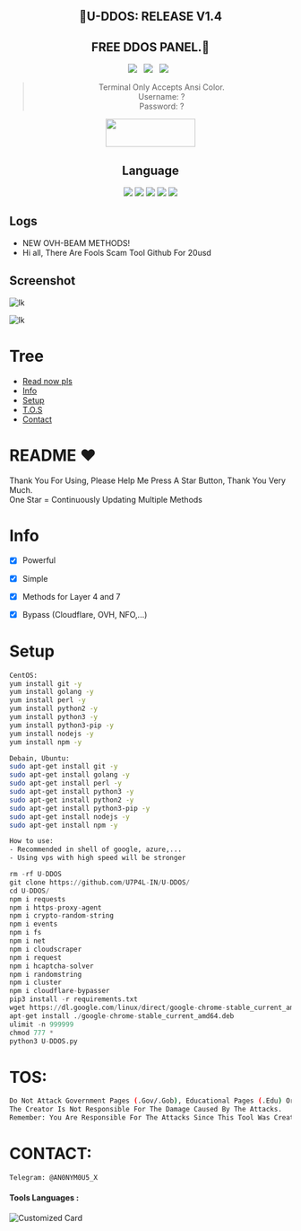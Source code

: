 <div align=center>
 
## 🚀U-DDOS: RELEASE V1.4
## FREE DDOS PANEL.🚀

<p>
 <img src="https://img.shields.io/github/stars/U7P4L-IN/U-DDOS?color=%23DF0067&style=for-the-badge"/> &nbsp;
 <img src="https://img.shields.io/github/forks/U7P4L-IN/U-DDOS?color=%239999FF&style=for-the-badge"/> &nbsp;
 <img src="https://img.shields.io/github/license/U7P4L-IN/U-DDOS?color=%23E8E8E8&style=for-the-badge"/> &nbsp;
 
</p>

> Terminal Only Accepts Ansi Color.<br>
> Username: ? <br>
> Password: ? <br>
<p align="center">  <a href="https://t.me/AN0NYM0U5_X"><img width="160" height="50" src="https://i.imgur.com/N7AK7XY.png"></a></p>
 
## Language</br>

 <img src="https://img.shields.io/badge/Python-FFDD00?style=for-the-badge&logo=python&logoColor=blue"/> <img src="https://img.shields.io/badge/JavaScript-323330?style=for-the-badge&logo=javascript&logoColor=F7DF1E"/> <img src="https://img.shields.io/badge/Perl-39457E?style=for-the-badge&logo=perl&logoColor=white"/> <img src="https://img.shields.io/badge/C-00599C?style=for-the-badge&logo=c&logoColor=white"/> <img src="https://img.shields.io/badge/Go-00ADD8?style=for-the-badge&logo=go&logoColor=white"/>
 </div>
 
 ## Logs</br>
 - NEW OVH-BEAM METHODS!
 - Hi all, There Are Fools Scam Tool Github For 20usd

## Screenshot
<p align=center>
 
![lk](https://i.ibb.co/LNkqyPR/bandicam-2022-04-12-22-11-34-101.jpg)

![lk](https://github.com/U7P4L-IN/U-DDOS/blob/main/image/ScreenShot_20230728185732.png
)

# Tree
* [Read now pls](#README)
* [Info](#Info)
* [Setup](#Setup)
* [T.O.S](#TOS)
* [Contact](#Contact)

# README ♥️
Thank You For Using, Please Help Me Press A Star Button, Thank You Very Much.<br>
One Star = Continuously Updating Multiple Methods

# Info
- [x] Powerful
- [x] Simple
- [x] Methods for Layer 4 and 7
- [x] Bypass (Cloudflare, OVH, NFO,...)  


# Setup
```sh
CentOS:
yum install git -y
yum install golang -y
yum install perl -y
yum install python2 -y
yum install python3 -y
yum install python3-pip -y
yum install nodejs -y
yum install npm -y

Debain, Ubuntu:
sudo apt-get install git -y
sudo apt-get install golang -y
sudo apt-get install perl -y
sudo apt-get install python3 -y
sudo apt-get install python2 -y
sudo apt-get install python3-pip -y
sudo apt-get install nodejs -y
sudo apt-get install npm -y

How to use: 
- Recommended in shell of google, azure,...
- Using vps with high speed will be stronger
```
```python
rm -rf U-DDOS
git clone https://github.com/U7P4L-IN/U-DDOS/
cd U-DDOS/
npm i requests
npm i https-proxy-agent
npm i crypto-random-string
npm i events
npm i fs
npm i net
npm i cloudscraper
npm i request
npm i hcaptcha-solver
npm i randomstring
npm i cluster
npm i cloudflare-bypasser
pip3 install -r requirements.txt
wget https://dl.google.com/linux/direct/google-chrome-stable_current_amd64.deb
apt-get install ./google-chrome-stable_current_amd64.deb
ulimit -n 999999
chmod 777 *
python3 U-DDOS.py
```
# TOS:
```sh
Do Not Attack Government Pages (.Gov/.Gob), Educational Pages (.Edu) Or The United States Department Of Defense (.Mil), 
The Creator Is Not Responsible For The Damage Caused By The Attacks. 
Remember: You Are Responsible For The Attacks Since This Tool Was Created For Educational Purposes
```

# CONTACT:
```sh
Telegram: @AN0NYM0U5_X
```
#### Tools Languages :

![Customized Card](https://github-readme-stats.vercel.app/api/pin?username=U7P4L-IN&repo=U-DDOS&title_color=fff&icon_color=f9f9f9&text_color=9f9f9f&bg_color=151515)
